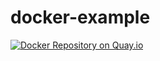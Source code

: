 # docker-example

[![Docker Repository on Quay.io](https://quay.io/repository/keatonrow/docker-example/status "Docker Repository on Quay.io")](https://quay.io/repository/keatonrow/docker-example)
